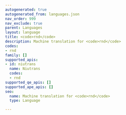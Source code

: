 ```yaml
---
autogenerated: true
autogenerated_from: languages.json
nav_order: 999
nav_exclude: true
parent: Languages
layout: language
title: <code>rnd</code>
description: Machine translation for <code>rnd</code>
codes:
- rnd
family: []
supported_apis:
- id: niutrans
  name: Niutrans
  codes:
  - rnd
supported_qe_apis: []
supported_ape_apis: []
seo:
  name: Machine translation for <code>rnd</code>
  type: Language

---
```


